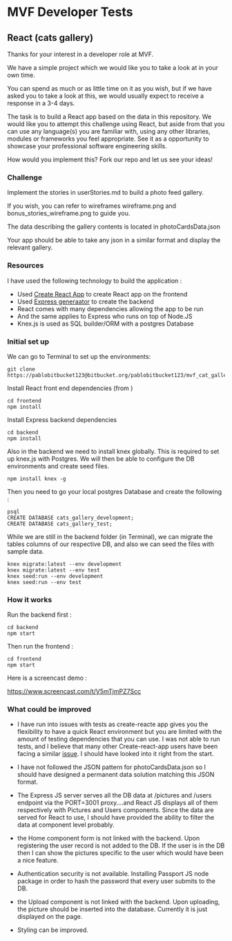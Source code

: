 # MVF Developer Tests
## React (cats gallery)

Thanks for your interest in a developer role at MVF.

We have a simple project which we would like you to take a look at in your own time.

You can spend as much or as little time on it as you wish, but if we have asked you to take a look at this, we would usually expect to receive a response in a 3-4 days.

The task is to build a React app based on the data in this repository. We would like you to attempt this challenge using React, but aside from that you can use any language(s) you are familiar with, using any other libraries, modules or frameworks you feel appropriate. See it as a opportunity to showcase your professional software engineering skills.

How would you implement this? Fork our repo and let us see your ideas!

### Challenge
Implement the stories in userStories.md to build a photo feed gallery.

If you wish, you can refer to wireframes wireframe.png and bonus_stories_wireframe.png to guide you.

The data describing the gallery contents is located in photoCardsData.json

Your app should be able to take any json in a similar format and display the relevant gallery.

### Resources

I have used the following technology to build the application :

- Used [Create React App]( https://github.com/facebook/create-react-app) to create React app on the frontend
- Used [Express generaator](https://expressjs.com/en/starter/generator.html) to create the backend
- React comes with many dependencies allowing the app to be run
- And the same applies to Express who runs on top of Node.JS
- Knex.js is used as SQL builder/ORM with a postgres Database


### Initial set up

We can go to Terminal to set up the environments:

```
git clone https://pablobitbucket123@bitbucket.org/pablobitbucket123/mvf_cat_gallery.git

```

Install React front end dependencies (from )

```
cd frontend
npm install
```

Install Express backend dependencies

```
cd backend
npm install
```

Also in the backend we need to install knex globally. This is required to set up knex.js with Postgres. We will then be able to configure the DB environments and create seed files.

```
npm install knex -g
```

Then you need to go your local postgres Database and create the following  :

```
psql
CREATE DATABASE cats_gallery_development;
CREATE DATABASE cats_gallery_test;
```

While we are still in the backend folder (in Terminal), we can migrate the tables columns of our respective DB, and also we can seed the files with sample data.

```
knex migrate:latest --env development
knex migrate:latest --env test
knex seed:run --env development
knex seed:run --env test
```


### How it works

Run the backend first :

```
cd backend
npm start
```

Then run the frontend :

```
cd frontend
npm start
```

Here is a screencast demo :

https://www.screencast.com/t/V5mTjmPZ7Scc


### What could be improved

- I have run into issues with tests as create-reacte app gives you the flexibility to have a quick React environment but you are limited with the amount of testing dependencies that you can use. I was not able to run tests, and I believe that many other Create-react-app users have been facing a similar [issue](https://github.com/facebook/jest/issues/4419). I should have looked into it right from the start.

- I have not followed the JSON pattern for photoCardsData.json so I should have designed a permanent data solution matching this JSON format.

- The Express JS server serves all the DB data at /pictures and /users endpoint via the PORT=3001 proxy....and React JS displays all of them respectively with Pictures and Users components. Since the data are served for React to use, I should have provided the ability to filter the data at component level probably.

- the Home component form is not linked with the backend. Upon registering the user record is not added to the DB. If the user is in the DB then I can show the pictures specific to the user which would have been a nice feature.

- Authentication security is not available. Installing Passport JS node package in order to hash the password that every user submits to the DB.

- the Upload component is not linked with the backend. Upon uploading, the picture should be inserted into the database. Currently it is just displayed on the page.

- Styling can be improved.
